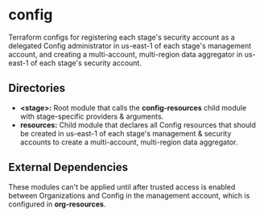 # config

Terraform configs for registering each stage's security account as a delegated Config administrator in us-east-1 of each stage's management account, and creating a multi-account, multi-region data aggregator in us-east-1 of each stage's security account.

## Directories

- **\<stage\>:** Root module that calls the **config-resources** child module with stage-specific providers & arguments.
- **resources:** Child module that declares all Config resources that should be created in us-east-1 of each stage's management & security accounts to create a multi-account, multi-region data aggregator.

## External Dependencies

These modules can't be applied until after trusted access is enabled between Organizations and Config in the management account, which is configured in **org-resources**.

